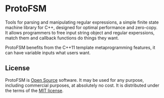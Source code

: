 # ProtoFSM
Tools for parsing and manipulating regular expressions, a simple finite state machine library for C++, designed for optimal performance and zero-copy. It allows programmers to free input string object and regular experssions, match them and callback functions do things they want.

ProtoFSM benefits from the C++11 template metaprogramming features, it can have variable inputs what users want.
## License
ProtoFSM is [Open Source] software. It may be used for any purpose,
including commercial purposes, at absolutely no cost. It is
distributed under the terms of the [MIT license].

  [Open Source]: http://www.opensource.org/docs/definition.html
  [MIT license]: http://www.opensource.org/licenses/mit-license.html
